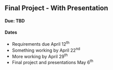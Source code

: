 ## Final Project - With Presentation
#### Due: TBD

#### Dates
- Requirements due April 12<sup>th</sup>
- Something working by April 22<sup>nd</sup>
- More working by April 29<sup>th</sup>
- Final project and presentations May 6<sup>th</sup>
